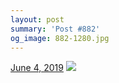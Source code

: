 ```yaml
---
layout: post
summary: 'Post #882'
og_image: 882-1280.jpg
---
```


<p>
  <time>
    <a href="/882">June 4, 2019</a>
  </time>
  <a href="/882">
    <img src="{{ site.assets_url }}/882-640.jpg" srcset="{{ site.assets_url }}/882-320.jpg 320w, {{ site.assets_url }}/882-640.jpg 640w, {{ site.assets_url }}/882-960.jpg 960w, {{ site.assets_url }}/882-1280.jpg 1280w" sizes="(min-width: 700px) 50vw, calc(100vw - 2rem)" />
  </a>
</p>
